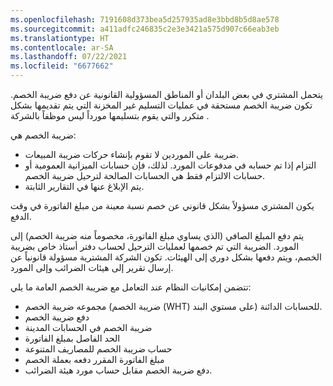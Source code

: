 ```yaml
---
ms.openlocfilehash: 7191608d373bea5d257935ad8e3bbd8b5d8ae578
ms.sourcegitcommit: a411adfc246835c2e3e3421a575d907c66eab3eb
ms.translationtype: HT
ms.contentlocale: ar-SA
ms.lasthandoff: 07/22/2021
ms.locfileid: "6677662"
---
```

يتحمل المشتري في بعض البلدان أو المناطق المسؤولية القانونية عن دفع ضريبة الخصم. تكون ضريبة الخصم مستحقة في عمليات التسليم غير المخزنة التي يتم تقديمها بشكل متكرر والتي يقوم بتسليمها مورداً ليس موظفاً بالشركة . 

ضريبة الخصم هي:

- ضريبة على الموردين لا تقوم بإنشاء حركات ضريبة المبيعات.
- التزام إذا تم حسابه في مدفوعات المورد. لذلك، فإن حسابات الميزانية العمومية أو حسابات الالتزام فقط هي الحسابات الصالحة لترحيل ضريبة الخصم.
- يتم الإبلاغ عنها في التقارير الثابتة.

يكون المشتري مسؤولاً بشكل قانوني عن خصم نسبة معينة من مبلغ الفاتورة في وقت الدفع.

يتم دفع المبلغ الصافي (الذي يساوي مبلغ الفاتورة، مخصوماً منه ضريبة الخصم) إلى المورد. الضريبة التي تم خصمها لعمليات الترحيل لحساب دفتر أستاذ خاص بضريبة الخصم، ويتم دفعها بشكل دوري إلى الهيئات. تكون الشركة المشترية مسؤولة قانونياً عن إرسال تقرير إلى هيئات الضرائب وإلى المورد.
 
تتضمن إمكانيات النظام عند التعامل مع ضريبة الخصم العامة ما يلي:

- مجموعه ضريبة الخصم (ضريبة الخصم (WHT) على مستوي البند) للحسابات الدائنة.
- دفع ضريبة الخصم
- ضريبة الخصم في الحسابات المدينة
- الحد الفاصل بمبلغ الفاتورة
- حساب ضريبة الخصم للمصاريف المتنوعة
- مبلغ الفاتورة المقرر دفعه بعملة الخصم
- دفع ضريبة الخصم مقابل حساب مورد هيئة الضرائب.
